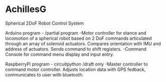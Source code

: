 # AchillesG
Spherical 2DoF Robot Control System

Arduino program - 
  /partial program
    -Motor controller for stance and locomotion of a spherical robot based on 2 DoF commands articulated through an array of solenoid actuators. Compares orientation with IMU and address of actuators. Sends command to shift registers.
    -Command Console for command menu display and input entry.
    
RaspberryPi program - circuitpython
  /draft only
    -Master controller to command motor controller. Adjusts location data with GPS fedback, communicates to user with bluetooth.
